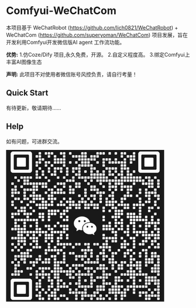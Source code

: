 # Comfyui-WeChatCom
本项目基于 WeChatRobot (https://github.com/lich0821/WeChatRobot) + WeChatCom (https://github.com/superyoman/WeChatCom) 项目发展，旨在开发利用Comfyui开发微信版AI agent 工作流功能。

**优势:** 1.仿Coze/Dify 项目,永久免费，开源。 2.自定义程度高。 3.绑定Comfyui上丰富AI图像生态

**声明:** 此项目不对使用者微信账号风控负责，请自行考量！

## Quick Start
有待更新，敬请期待……


## Help
如有问题，可进群交流。

![1](wechat.png)
